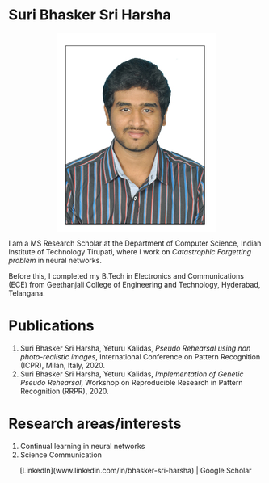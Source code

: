 # Suri Bhasker Sri Harsha

<center><img src="Bhasker Sri Harsha.jpg" align=center></center>

I am a MS Research Scholar at the Department of Computer Science, Indian Institute of Technology Tirupati, where I work on _Catastrophic Forgetting problem_ in neural networks.

Before this, I completed my B.Tech in Electronics and Communications (ECE) from Geethanjali College of Engineering and Technology, Hyderabad, Telangana.

# Publications

1. Suri Bhasker Sri Harsha, Yeturu Kalidas, _Pseudo Rehearsal using non photo-realistic images_, International Conference on Pattern Recognition (ICPR), Milan, Italy, 2020.
2. Suri Bhasker Sri Harsha, Yeturu Kalidas, _Implementation of Genetic Pseudo Rehearsal_, Workshop on Reproducible Research in Pattern Recognition (RRPR), 2020.

# Research areas/interests

1. Continual learning in neural networks
2. Science Communication

<center> [LinkedIn](www.linkedin.com/in/bhasker-sri-harsha) | Google Scholar </center>
